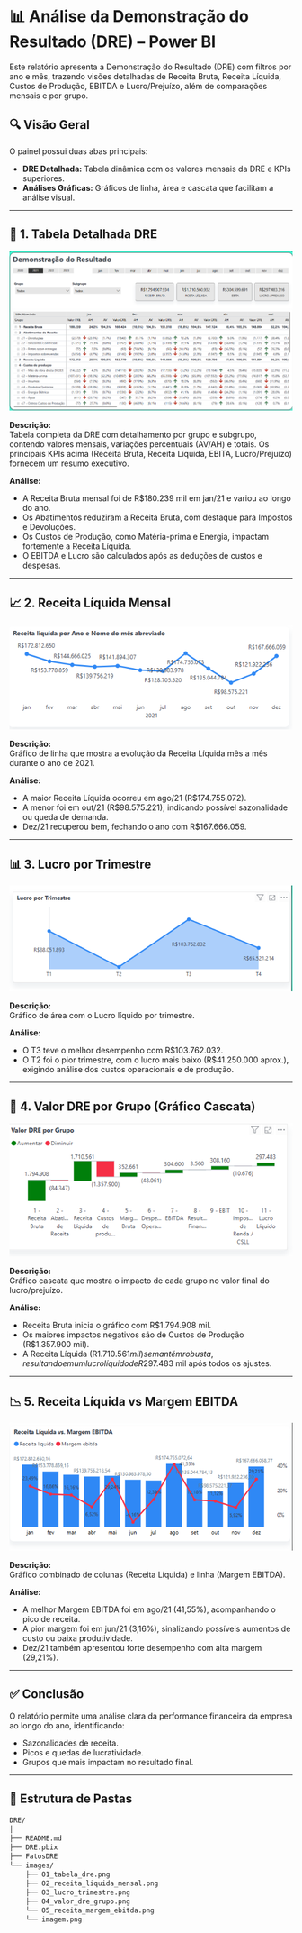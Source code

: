 
# 📊 Análise da Demonstração do Resultado (DRE) – Power BI

Este relatório apresenta a Demonstração do Resultado (DRE) com filtros por ano e mês, trazendo visões detalhadas de Receita Bruta, Receita Líquida, Custos de Produção, EBITDA e Lucro/Prejuízo, além de comparações mensais e por grupo.

## 🔍 Visão Geral

O painel possui duas abas principais:
- **DRE Detalhada:** Tabela dinâmica com os valores mensais da DRE e KPIs superiores.
- **Análises Gráficas:** Gráficos de linha, área e cascata que facilitam a análise visual.

---

## 🧾 1. Tabela Detalhada DRE

![Tabela DRE](./images/01_tabela_dre.png)

**Descrição:**  
Tabela completa da DRE com detalhamento por grupo e subgrupo, contendo valores mensais, variações percentuais (AV/AH) e totais. Os principais KPIs acima (Receita Bruta, Receita Líquida, EBITA, Lucro/Prejuízo) fornecem um resumo executivo.

**Análise:**  
- A Receita Bruta mensal foi de R$180.239 mil em jan/21 e variou ao longo do ano.
- Os Abatimentos reduziram a Receita Bruta, com destaque para Impostos e Devoluções.
- Os Custos de Produção, como Matéria-prima e Energia, impactam fortemente a Receita Líquida.
- O EBITDA e Lucro são calculados após as deduções de custos e despesas.

---

## 📈 2. Receita Líquida Mensal

![Receita Líquida](./images/02_receita_liquida_mensal.png)

**Descrição:**  
Gráfico de linha que mostra a evolução da Receita Líquida mês a mês durante o ano de 2021.

**Análise:**  
- A maior Receita Líquida ocorreu em ago/21 (R$174.755.072).
- A menor foi em out/21 (R$98.575.221), indicando possível sazonalidade ou queda de demanda.
- Dez/21 recuperou bem, fechando o ano com R$167.666.059.

---

## 📊 3. Lucro por Trimestre

![Lucro Trimestral](./images/03_lucro_trimestre.png)

**Descrição:**  
Gráfico de área com o Lucro líquido por trimestre.

**Análise:**
- O T3 teve o melhor desempenho com R$103.762.032.
- O T2 foi o pior trimestre, com o lucro mais baixo (R$41.250.000 aprox.), exigindo análise dos custos operacionais e de produção.

---

## 🧱 4. Valor DRE por Grupo (Gráfico Cascata)

![Cascata DRE](./images/04_valor_dre_grupo.png)

**Descrição:**  
Gráfico cascata que mostra o impacto de cada grupo no valor final do lucro/prejuízo.

**Análise:**
- Receita Bruta inicia o gráfico com R$1.794.908 mil.
- Os maiores impactos negativos são de Custos de Produção (R$1.357.900 mil).
- A Receita Líquida (R$1.710.561 mil) se mantém robusta, resultando em um lucro líquido de R$297.483 mil após todos os ajustes.

---

## 📉 5. Receita Líquida vs Margem EBITDA

![Receita vs EBITDA](./images/05_receita_margem_ebitda.png)

**Descrição:**  
Gráfico combinado de colunas (Receita Líquida) e linha (Margem EBITDA).

**Análise:**
- A melhor Margem EBITDA foi em ago/21 (41,55%), acompanhando o pico de receita.
- A pior margem foi em jun/21 (3,16%), sinalizando possíveis aumentos de custo ou baixa produtividade.
- Dez/21 também apresentou forte desempenho com alta margem (29,21%).

---

## ✅ Conclusão

O relatório permite uma análise clara da performance financeira da empresa ao longo do ano, identificando:
- Sazonalidades de receita.
- Picos e quedas de lucratividade.
- Grupos que mais impactam no resultado final.

---

## 📁 Estrutura de Pastas

```
DRE/
│
├── README.md
├── DRE.pbix
├── FatosDRE
└── images/
    ├── 01_tabela_dre.png
    ├── 02_receita_liquida_mensal.png
    ├── 03_lucro_trimestre.png
    ├── 04_valor_dre_grupo.png
    └── 05_receita_margem_ebitda.png
    └── imagem.png
```

